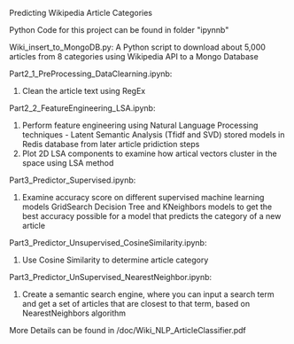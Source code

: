 Predicting Wikipedia Article Categories

Python Code for this project can be found in folder "ipynnb"

Wiki_insert_to_MongoDB.py: 
  A Python script to download about 5,000 articles from 8 categories using Wikipedia API to a Mongo Database

Part2_1_PreProcessing_DataClearning.ipynb:
  1. Clean the article text using RegEx

Part2_2_FeatureEngineering_LSA.ipynb:
  1. Perform feature engineering using Natural Language Processing techniques - Latent Semantic Analysis (Tfidf and SVD) 
  stored models in Redis database from later article pridiction steps
  2. Plot 2D LSA components to examine how artical vectors cluster in the space using LSA method 
  
Part3_Predictor_Supervised.ipynb:
  1. Examine accuracy score on different supervised machine learning models
     GridSearch Decision Tree and KNeighbors models to get the best accuracy possible for a model that predicts the category of a new article

Part3_Predictor_Unsupervised_CosineSimilarity.ipynb:
   1. Use Cosine Similarity to determine article category

Part3_Predictor_UnSupervised_NearestNeighbor.ipynb:
   1. Create a semantic search engine, where you can input a search term and get a set of articles that are closest to that term, based on  NearestNeighbors algorithm


More Details can be found in /doc/Wiki_NLP_ArticleClassifier.pdf
